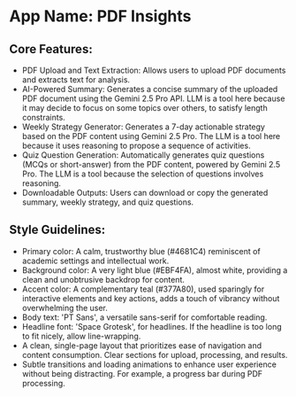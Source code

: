 # **App Name**: PDF Insights

## Core Features:

- PDF Upload and Text Extraction: Allows users to upload PDF documents and extracts text for analysis.
- AI-Powered Summary: Generates a concise summary of the uploaded PDF document using the Gemini 2.5 Pro API. LLM is a tool here because it may decide to focus on some topics over others, to satisfy length constraints.
- Weekly Strategy Generator: Generates a 7-day actionable strategy based on the PDF content using Gemini 2.5 Pro. The LLM is a tool here because it uses reasoning to propose a sequence of activities.
- Quiz Question Generation: Automatically generates quiz questions (MCQs or short-answer) from the PDF content, powered by Gemini 2.5 Pro. The LLM is a tool because the selection of questions involves reasoning.
- Downloadable Outputs: Users can download or copy the generated summary, weekly strategy, and quiz questions.

## Style Guidelines:

- Primary color: A calm, trustworthy blue (#4681C4) reminiscent of academic settings and intellectual work.
- Background color: A very light blue (#EBF4FA), almost white, providing a clean and unobtrusive backdrop for content.
- Accent color: A complementary teal (#377A80), used sparingly for interactive elements and key actions, adds a touch of vibrancy without overwhelming the user.
- Body text: 'PT Sans', a versatile sans-serif for comfortable reading.
- Headline font: 'Space Grotesk', for headlines. If the headline is too long to fit nicely, allow line-wrapping.
- A clean, single-page layout that prioritizes ease of navigation and content consumption. Clear sections for upload, processing, and results.
- Subtle transitions and loading animations to enhance user experience without being distracting. For example, a progress bar during PDF processing.